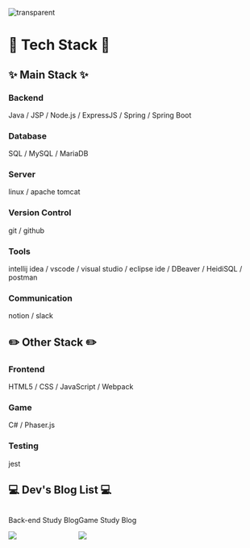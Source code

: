 ![transparent](https://capsule-render.vercel.app/api?type=transparent&fontColor=703ee5&text=Sumin's%20Github&height=150&fontSize=60&desc=Backend%20Developer&descAlignY=80&descAlign=65)

# 🔨 Tech Stack 🔨

## ✨ Main Stack ✨

### Backend
Java / JSP / Node.js / ExpressJS / Spring / Spring Boot

### Database
SQL / MySQL / MariaDB

### Server
linux / apache tomcat

### Version Control
git / github

### Tools
intellij idea / vscode / visual studio / eclipse ide / DBeaver / HeidiSQL / postman

### Communication
notion / slack


## ✏️ Other Stack ✏️

### Frontend
HTML5 / CSS / JavaScript / Webpack

### Game
 C# / Phaser.js

### Testing
jest


## 💻 Dev's Blog List 💻
<div style="display:flex; flex-direction:row;">
  <div style="display:flex; flex-direction:column">
    <p>Back-end Study Blog</p>
    <a href="https://devbacksu.github.io">
        <img src="https://img.shields.io/badge/GithubPages-000000?style=for-the-badge&logo=GithubPages&logoColor=white"> 
    </a>
  </div>
  <div style="display:flex; flex-direction:column">
    <p>Game Study Blog</p>
    <a href="https://devgamesu.tistory.com">
        <img src="https://img.shields.io/badge/Tistory-000000?style=for-the-badge&logo=Tistory&logoColor=white"> 
    </a>
  </div>
</div>
